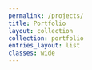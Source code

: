 ```yaml
---
permalink: /projects/
title: Portfolio
layout: collection
collection: portfolio
entries_layout: list
classes: wide
---
```

